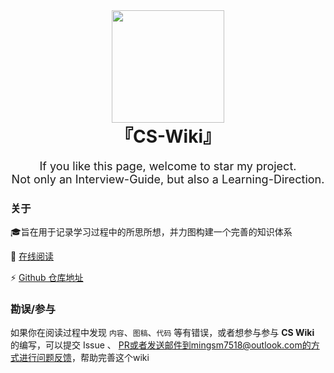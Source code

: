 <div align="center">
    <img width="180px" src="">
    <h1 style="margin-top:0px">『CS-Wiki』</h1>
    <p style="margin-top:0px; margin-bottom:8px; font-size:18px">If you like this page, welcome to star my project.<br>Not only an Interview-Guide, but also a Learning-Direction.</p>
</div >

### 关于

🎓旨在用于记录学习过程中的所思所想，并力图构建一个完善的知识体系

📖 [在线阅读](https://mingsm17518.github.io/cs-wiki/)

⚡  [Github 仓库地址](https://github.com/mingsm17518/cs-wiki)

### 勘误/参与

如果你在阅读过程中发现 `内容`、`图稿`、`代码` 等有错误，或者想参与参与 **CS Wiki** 的编写，可以提交 Issue 、 PR或者发送邮件到mingsm7518@outlook.com的方式进行问题反馈，帮助完善这个wiki
